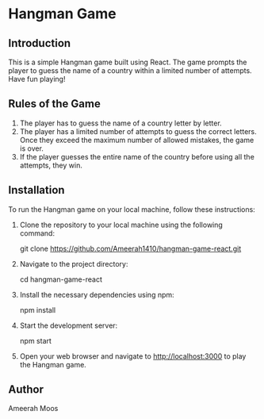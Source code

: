 # Hangman Game

## Introduction

This is a simple Hangman game built using React. The game prompts the player to guess the name of a country within a limited number of attempts. Have fun playing!

## Rules of the Game

1. The player has to guess the name of a country letter by letter.
2. The player has a limited number of attempts to guess the correct letters. Once they exceed the maximum number of allowed mistakes, the game is over.
3. If the player guesses the entire name of the country before using all the attempts, they win.

## Installation

To run the Hangman game on your local machine, follow these instructions:

1. Clone the repository to your local machine using the following command:

   git clone https://github.com/Ameerah1410/hangman-game-react.git

2. Navigate to the project directory:

   cd hangman-game-react

3. Install the necessary dependencies using npm:

   npm install

4. Start the development server:

   npm start

5. Open your web browser and navigate to [http://localhost:3000](http://localhost:3000) to play the Hangman game.

## Author

Ameerah Moos
